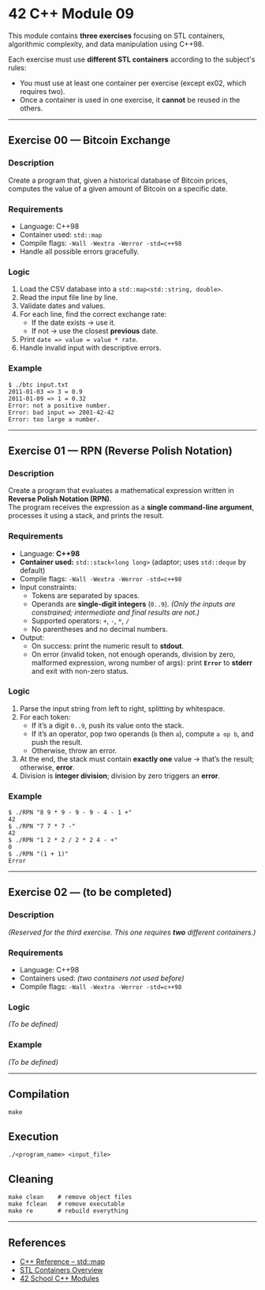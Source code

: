 # 42 C++ Module 09

This module contains **three exercises** focusing on STL containers, algorithmic complexity, and data manipulation using C++98.

Each exercise must use **different STL containers** according to the subject's rules:
- You must use at least one container per exercise (except ex02, which requires two).
- Once a container is used in one exercise, it **cannot** be reused in the others.

---

## Exercise 00 — Bitcoin Exchange

### Description
Create a program that, given a historical database of Bitcoin prices, computes the value of a given amount of Bitcoin on a specific date.

### Requirements
- Language: C++98
- Container used: `std::map`
- Compile flags: `-Wall -Wextra -Werror -std=c++98`
- Handle all possible errors gracefully.

### Logic
1. Load the CSV database into a `std::map<std::string, double>`.
2. Read the input file line by line.
3. Validate dates and values.
4. For each line, find the correct exchange rate:
   - If the date exists → use it.
   - If not → use the closest **previous** date.
5. Print `date => value = value * rate`.
6. Handle invalid input with descriptive errors.

### Example
```
$ ./btc input.txt
2011-01-03 => 3 = 0.9
2011-01-09 => 1 = 0.32
Error: not a positive number.
Error: bad input => 2001-42-42
Error: too large a number.
```

---

## Exercise 01 — RPN (Reverse Polish Notation)

### Description
Create a program that evaluates a mathematical expression written in **Reverse Polish Notation (RPN)**.  
The program receives the expression as a **single command-line argument**, processes it using a stack, and prints the result.

### Requirements
- Language: **C++98**
- **Container used:** `std::stack<long long>` (adaptor; uses `std::deque` by default)
- Compile flags: `-Wall -Wextra -Werror -std=c++98`
- Input constraints:
  - Tokens are separated by spaces.
  - Operands are **single-digit integers** (`0..9`). *(Only the inputs are constrained; intermediate and final results are not.)*
  - Supported operators: `+`, `-`, `*`, `/`
  - No parentheses and no decimal numbers.
- Output:
  - On success: print the numeric result to **stdout**.
  - On error (invalid token, not enough operands, division by zero, malformed expression, wrong number of args): print **`Error`** to **stderr** and exit with non-zero status.

### Logic
1. Parse the input string from left to right, splitting by whitespace.
2. For each token:
   - If it’s a digit `0..9`, push its value onto the stack.
   - If it’s an operator, pop two operands (`b` then `a`), compute `a op b`, and push the result.
   - Otherwise, throw an error.
3. At the end, the stack must contain **exactly one** value → that’s the result; otherwise, **error**.
4. Division is **integer division**; division by zero triggers an **error**.

### Example
```
$ ./RPN "8 9 * 9 - 9 - 9 - 4 - 1 +"
42
$ ./RPN "7 7 * 7 -"
42
$ ./RPN "1 2 * 2 / 2 * 2 4 - +"
0
$ ./RPN "(1 + 1)"
Error
```

---

## Exercise 02 — (to be completed)

### Description
_(Reserved for the third exercise. This one requires **two** different containers.)_

### Requirements
- Language: C++98
- Containers used: _(two containers not used before)_
- Compile flags: `-Wall -Wextra -Werror -std=c++98`

### Logic
_(To be defined)_

### Example
_(To be defined)_

---

## Compilation
```
make
```

## Execution
```
./<program_name> <input_file>
```

## Cleaning
```
make clean    # remove object files
make fclean   # remove executable
make re       # rebuild everything
```

---

## References
- [C++ Reference – std::map](https://cplusplus.com/reference/map/map/)
- [STL Containers Overview](https://cplusplus.com/reference/stl/)
- [42 School C++ Modules](https://github.com/42School)